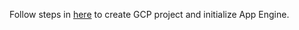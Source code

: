 Follow steps in [here](https://cloud.google.com/appengine/docs/standard/python3/quickstart) to create GCP project and initialize App Engine.



